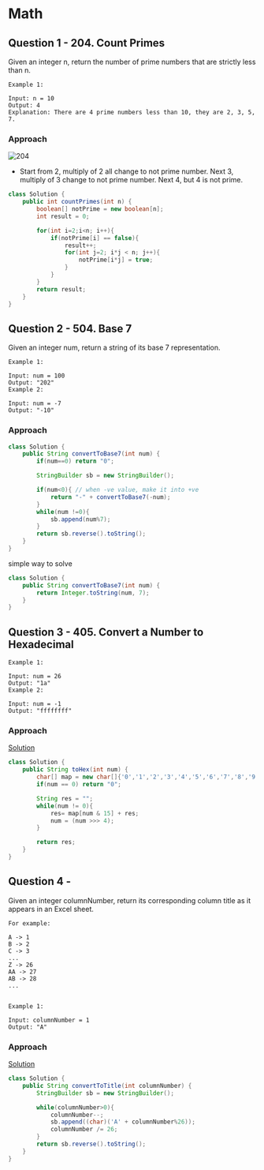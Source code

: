 # Math


## Question 1 - 204. Count Primes

Given an integer n, return the number of prime numbers that are strictly less than n.

```
Example 1:

Input: n = 10
Output: 4
Explanation: There are 4 prime numbers less than 10, they are 2, 3, 5, 7.
```

### Approach

![204](https://github.com/kiaky0/Programming/assets/109141627/c365e87d-a592-4178-bb91-9a45f797df33)

- Start from 2, multiply of 2 all change to not prime number. Next 3, multiply of 3 change to not prime number. Next 4, but 4 is not prime.

```java
class Solution {
    public int countPrimes(int n) {
        boolean[] notPrime = new boolean[n];
        int result = 0;

        for(int i=2;i<n; i++){
            if(notPrime[i] == false){
                result++;
                for(int j=2; i*j < n; j++){
                    notPrime[i*j] = true;
                }
            }
        }
        return result;
    }
}
```

## Question 2 - 504. Base 7

Given an integer num, return a string of its base 7 representation.

```
Example 1:

Input: num = 100
Output: "202"
Example 2:

Input: num = -7
Output: "-10"
```

### Approach

```java
class Solution {
    public String convertToBase7(int num) {
        if(num==0) return "0";

        StringBuilder sb = new StringBuilder();

        if(num<0){ // when -ve value, make it into +ve
            return "-" + convertToBase7(-num);
        }
        while(num !=0){
            sb.append(num%7);
        }
        return sb.reverse().toString();
    }
}
```

simple way to solve

```java
class Solution {
    public String convertToBase7(int num) {
        return Integer.toString(num, 7);
    }
}
```

## Question 3 - 405. Convert a Number to Hexadecimal

```
Example 1:

Input: num = 26
Output: "1a"
Example 2:

Input: num = -1
Output: "ffffffff"
```

### Approach

[Solution](https://www.jiakaobo.com/leetcode/405.%20Convert%20a%20Number%20to%20Hexadecimal)

```java
class Solution {
    public String toHex(int num) {
        char[] map = new char[]{'0','1','2','3','4','5','6','7','8','9','a','b','c','d','e','f'};
        if(num == 0) return "0";

        String res = "";
        while(num != 0){
            res= map[num & 15] + res;
            num = (num >>> 4);
        }

        return res;
    }
}
```

## Question 4 - 

Given an integer columnNumber, return its corresponding column title as it appears in an Excel sheet.

```
For example:

A -> 1
B -> 2
C -> 3
...
Z -> 26
AA -> 27
AB -> 28 
...
 

Example 1:

Input: columnNumber = 1
Output: "A"
```

### Approach


[Solution](https://www.jiakaobo.com/leetcode/168.%20Excel%20Sheet%20Column%20Title)

```java
class Solution {
    public String convertToTitle(int columnNumber) {
        StringBuilder sb = new StringBuilder();

        while(columnNumber>0){
            columnNumber--;
            sb.append((char)('A' + columnNumber%26));
            columnNumber /= 26;
        }
        return sb.reverse().toString();
    }
}
```




